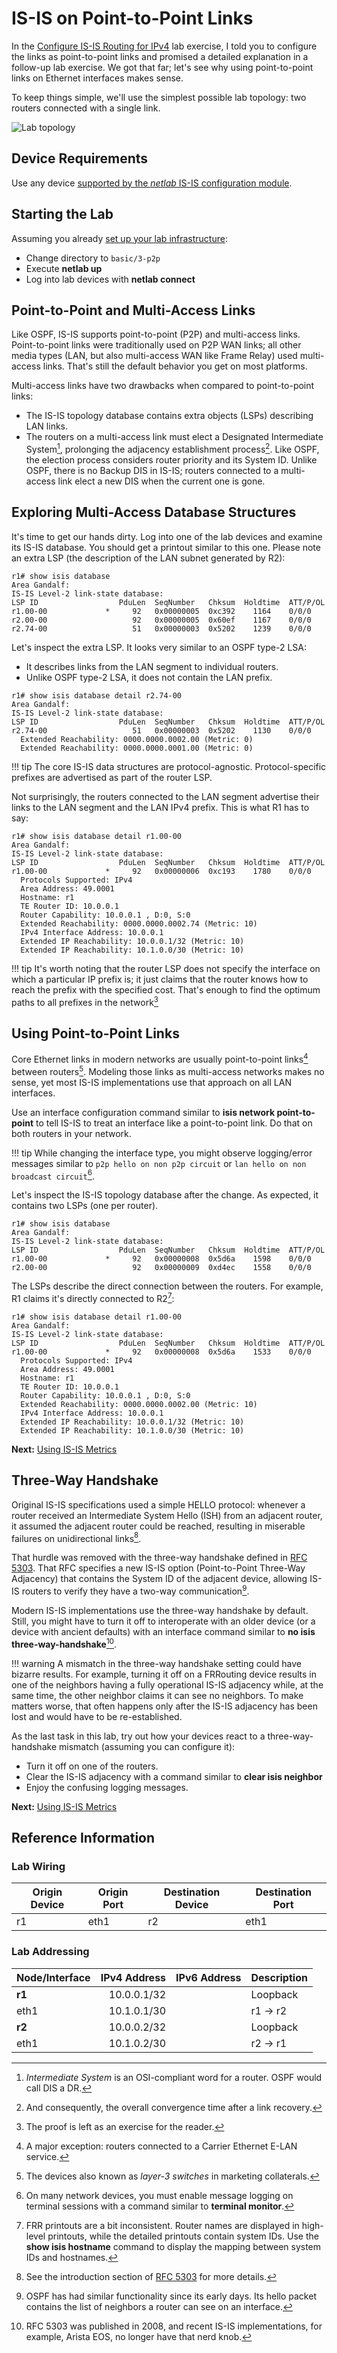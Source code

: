 # IS-IS on Point-to-Point Links

In the [Configure IS-IS Routing for IPv4](1-simple-ipv4.md) lab exercise, I told you to configure the links as point-to-point links and promised a detailed explanation in a follow-up lab exercise. We got that far; let's see why using point-to-point links on Ethernet interfaces makes sense.

To keep things simple, we'll use the simplest possible lab topology: two routers connected with a single link.

![Lab topology](topology-frrouting.png)

## Device Requirements

Use any device [supported by the _netlab_ IS-IS configuration module](https://netlab.tools/platforms/#platform-routing-support).

## Starting the Lab

Assuming you already [set up your lab infrastructure](../1-setup.md):

* Change directory to `basic/3-p2p`
* Execute **netlab up**
* Log into lab devices with **netlab connect**

## Point-to-Point and Multi-Access Links

Like OSPF, IS-IS supports point-to-point (P2P) and multi-access links. Point-to-point links were traditionally used on P2P WAN links; all other media types (LAN, but also multi-access WAN like Frame Relay) used multi-access links. That's still the default behavior you get on most platforms.

Multi-access links have two drawbacks when compared to point-to-point links:

* The IS-IS topology database contains extra objects (LSPs) describing LAN links.
* The routers on a multi-access link must elect a Designated Intermediate System[^DIS], prolonging the adjacency establishment process[^OCT]. Like OSPF, the election process considers router priority and its System ID. Unlike OSPF, there is no Backup DIS in IS-IS; routers connected to a multi-access link elect a new DIS when the current one is gone.

[^DIS]: *Intermediate System* is an OSI-compliant word for a router. OSPF would call DIS a DR.

[^OCT]: And consequently, the overall convergence time after a link recovery.

## Exploring Multi-Access Database Structures

It's time to get our hands dirty. Log into one of the lab devices and examine its IS-IS database. You should get a printout similar to this one. Please note an extra LSP (the description of the LAN subnet generated by R2):

```
r1# show isis database
Area Gandalf:
IS-IS Level-2 link-state database:
LSP ID                  PduLen  SeqNumber   Chksum  Holdtime  ATT/P/OL
r1.00-00             *     92   0x00000005  0xc392    1164    0/0/0
r2.00-00                   92   0x00000005  0x60ef    1167    0/0/0
r2.74-00                   51   0x00000003  0x5202    1239    0/0/0
```

Let's inspect the extra LSP. It looks very similar to an OSPF type-2 LSA:

* It describes links from the LAN segment to individual routers.
* Unlike OSPF type-2 LSA, it does not contain the LAN prefix.

```
r1# show isis database detail r2.74-00
Area Gandalf:
IS-IS Level-2 link-state database:
LSP ID                  PduLen  SeqNumber   Chksum  Holdtime  ATT/P/OL
r2.74-00                   51   0x00000003  0x5202    1130    0/0/0
  Extended Reachability: 0000.0000.0002.00 (Metric: 0)
  Extended Reachability: 0000.0000.0001.00 (Metric: 0)
```

!!! tip
    The core IS-IS data structures are protocol-agnostic. Protocol-specific prefixes are advertised as part of the router LSP.

Not surprisingly, the routers connected to the LAN segment advertise their links to the LAN segment and the LAN IPv4 prefix. This is what R1 has to say:

```
r1# show isis database detail r1.00-00
Area Gandalf:
IS-IS Level-2 link-state database:
LSP ID                  PduLen  SeqNumber   Chksum  Holdtime  ATT/P/OL
r1.00-00             *     92   0x00000006  0xc193    1780    0/0/0
  Protocols Supported: IPv4
  Area Address: 49.0001
  Hostname: r1
  TE Router ID: 10.0.0.1
  Router Capability: 10.0.0.1 , D:0, S:0
  Extended Reachability: 0000.0000.0002.74 (Metric: 10)
  IPv4 Interface Address: 10.0.0.1
  Extended IP Reachability: 10.0.0.1/32 (Metric: 10)
  Extended IP Reachability: 10.1.0.0/30 (Metric: 10)
```

!!! tip
    It's worth noting that the router LSP does not specify the interface on which a particular IP prefix is; it just claims that the router knows how to reach the prefix with the specified cost. That's enough to find the optimum paths to all prefixes in the network[^PLER]

[^PLER]: The proof is left as an exercise for the reader.

## Using Point-to-Point Links

Core Ethernet links in modern networks are usually point-to-point links[^CE] between routers[^L3S]. Modeling those links as multi-access networks makes no sense, yet most IS-IS implementations use that approach on all LAN interfaces.

[^CE]: A major exception: routers connected to a Carrier Ethernet E-LAN service.

[^L3S]: The devices also known as *layer-3 switches* in marketing collaterals.

Use an interface configuration command similar to **isis network point-to-point** to tell IS-IS to treat an interface like a point-to-point link. Do that on both routers in your network. 

!!! tip
    While changing the interface type, you might observe logging/error messages similar to `p2p hello on non p2p circuit` or `lan hello on non broadcast circuit`[^TM].
    
[^TM]: On many network devices, you must enable message logging on terminal sessions with a command similar to **terminal monitor**.

Let's inspect the IS-IS topology database after the change. As expected, it contains two LSPs (one per router).

```
r1# show isis database
Area Gandalf:
IS-IS Level-2 link-state database:
LSP ID                  PduLen  SeqNumber   Chksum  Holdtime  ATT/P/OL
r1.00-00             *     92   0x00000008  0x5d6a    1598    0/0/0
r2.00-00                   92   0x00000009  0xd4ec    1558    0/0/0
```

The LSPs describe the direct connection between the routers. For example, R1 claims it's directly connected to R2[^HNM]:

[^HNM]: FRR printouts are a bit inconsistent. Router names are displayed in high-level printouts, while the detailed printouts contain system IDs. Use the **show isis hostname** command to display the mapping between system IDs and hostnames.

```
r1# show isis database detail r1.00-00
Area Gandalf:
IS-IS Level-2 link-state database:
LSP ID                  PduLen  SeqNumber   Chksum  Holdtime  ATT/P/OL
r1.00-00             *     92   0x00000008  0x5d6a    1533    0/0/0
  Protocols Supported: IPv4
  Area Address: 49.0001
  Hostname: r1
  TE Router ID: 10.0.0.1
  Router Capability: 10.0.0.1 , D:0, S:0
  Extended Reachability: 0000.0000.0002.00 (Metric: 10)
  IPv4 Interface Address: 10.0.0.1
  Extended IP Reachability: 10.0.0.1/32 (Metric: 10)
  Extended IP Reachability: 10.1.0.0/30 (Metric: 10)
```

**Next:** [Using IS-IS Metrics](4-metric.md)

## Three-Way Handshake

Original IS-IS specifications used a simple HELLO protocol: whenever a router received an Intermediate System Hello (ISH) from an adjacent router, it assumed the adjacent router could be reached, resulting in miserable failures on unidirectional links[^MFMD].

[^MFMD]: See the introduction section of [RFC 5303](https://datatracker.ietf.org/doc/html/rfc5303) for more details.

That hurdle was removed with the three-way handshake defined in [RFC 5303](https://datatracker.ietf.org/doc/html/rfc5303). That RFC specifies a new IS-IS option (Point-to-Point Three-Way Adjacency) that contains the System ID of the adjacent device, allowing IS-IS routers to verify they have a two-way communication[^3WO].

[^3WO]: OSPF has had similar functionality since its early days. Its hello packet contains the list of neighbors a router can see on an interface.

Modern IS-IS implementations use the three-way handshake by default. Still, you might have to turn it off to interoperate with an older device (or a device with ancient defaults) with an interface command similar to **no isis three-way-handshake**[^NAA].

[^NAA]: RFC 5303 was published in 2008, and recent IS-IS implementations, for example, Arista EOS, no longer have that nerd knob.

!!! warning
    A mismatch in the three-way handshake setting could have bizarre results. For example, turning it off on a FRRouting device results in one of the neighbors having a fully operational IS-IS adjacency while, at the same time, the other neighbor claims it can see no neighbors. To make matters worse, that often happens only after the IS-IS adjacency has been lost and would have to be re-established.

As the last task in this lab, try out how your devices react to a three-way-handshake mismatch (assuming you can configure it):

* Turn it off on one of the routers.
* Clear the IS-IS adjacency with a command similar to **clear isis neighbor**
* Enjoy the confusing logging messages.

**Next:** [Using IS-IS Metrics](4-metric.md)

## Reference Information

### Lab Wiring

| Origin Device | Origin Port | Destination Device | Destination Port |
|---------------|-------------|--------------------|------------------|
| r1 | eth1 | r2 | eth1 |

### Lab Addressing

| Node/Interface | IPv4 Address | IPv6 Address | Description |
|----------------|-------------:|-------------:|-------------|
| **r1** |  10.0.0.1/32 |  | Loopback |
| eth1 | 10.1.0.1/30 |  | r1 -> r2 |
| **r2** |  10.0.0.2/32 |  | Loopback |
| eth1 | 10.1.0.2/30 |  | r2 -> r1 |
